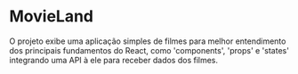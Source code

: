 # MovieLand
O projeto exibe uma aplicação simples de filmes para melhor entendimento dos principais fundamentos do React, como 'components', 'props' e 'states' integrando uma API à ele para receber dados dos filmes.
